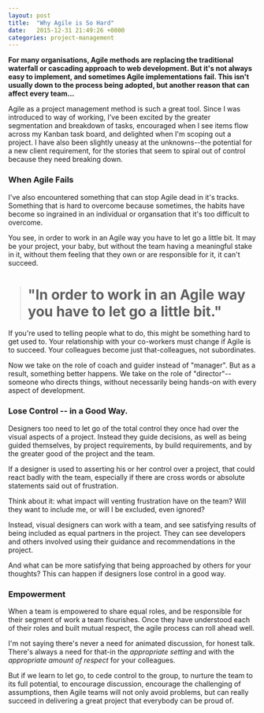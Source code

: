 ```yaml
---
layout: post
title:  "Why Agile is So Hard"
date:   2015-12-31 21:49:26 +0000
categories: project-management
---
```

**For many organisations, Agile methods are replacing the traditional waterfall or cascading approach to web development. But it's not always easy to implement, and sometimes Agile implementations fail. This isn't usually down to the process being adopted, but another reason that can affect every team...**

Agile as a project management method is such a great tool. Since I was introduced to way of working, I've been excited by the greater segmentation and breakdown of tasks, encouraged when I see items flow across my Kanban task board, and delighted when I'm scoping out a project. I have also been slightly uneasy at the unknowns--the potential for a new client requirement, for the stories that seem to spiral out of control because they need breaking down.

### When Agile Fails

I've also encountered something that can stop Agile dead in it's tracks. Something that is hard to overcome because sometimes, the habits have become so ingrained in an individual or organsation that it's too difficult to overcome.

You see, in order to work in an Agile way you have to let go a little bit. It may be your project, your baby, but without the team having a meaningful stake in it, without them feeling that they own or are responsible for it, it can't succeed.

<blockquote>
<h1>"In order to work in an Agile way you have to let go a little bit."</h1>
</blockquote>

If you're used to telling people what to do, this might be something hard to get used to. Your relationship with your co-workers must change if Agile is to succeed. Your colleagues become just that-colleagues, not subordinates.

Now we take on the role of coach and guider instead of "manager". But as a result, something better happens. We take on the role of "director"--someone who directs things, without necessarily being hands-on with every aspect of development.

### Lose Control -- in a Good Way.

Designers too need to let go of the total control they once had over the visual aspects of a project. Instead they guide decisions, as well as being guided themselves, by project requirements, by build requirements, and by the greater good of the project and the team.

If a designer is used to asserting his or her control over a project, that could react badly with the team, especially if there are cross words or absolute statements said out of frustration.

Think about it: what impact will venting frustration have on the team? Will they want to include me, or will I be excluded, even ignored?

Instead, visual designers can work with a team, and see satisfying results of being included as equal partners in the project. They can see developers and others involved using their guidance and recommendations in the project.

And what can be more satisfying that being approached by others for your thoughts? This can happen if designers lose control in a good way.

### Empowerment

When a team is empowered to share equal roles, and be responsible for their segment of work a team flourishes. Once they have understood each of their roles and built mutual respect, the agile process can roll ahead well.

I'm not saying there's never a need for animated discussion, for honest talk. There's always a need for that-in the _appropriate setting_ and with the _appropriate amount of respect_ for your colleagues.

But if we learn to let go, to cede control to the group, to nurture the team to its full potential, to encourage discussion, encourage the challenging of assumptions, then Agile teams will not only avoid problems, but can really succeed in delivering a great project that everybody can be proud of.
